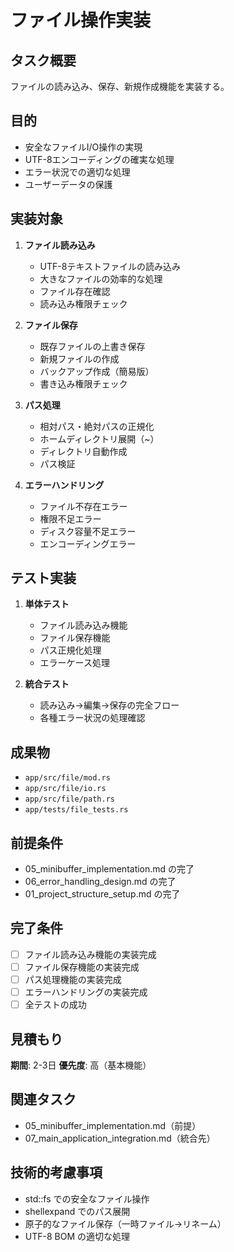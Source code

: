 # ファイル操作実装

## タスク概要
ファイルの読み込み、保存、新規作成機能を実装する。

## 目的
- 安全なファイルI/O操作の実現
- UTF-8エンコーディングの確実な処理
- エラー状況での適切な処理
- ユーザーデータの保護

## 実装対象
1. **ファイル読み込み**
   - UTF-8テキストファイルの読み込み
   - 大きなファイルの効率的な処理
   - ファイル存在確認
   - 読み込み権限チェック

2. **ファイル保存**
   - 既存ファイルの上書き保存
   - 新規ファイルの作成
   - バックアップ作成（簡易版）
   - 書き込み権限チェック

3. **パス処理**
   - 相対パス・絶対パスの正規化
   - ホームディレクトリ展開（~）
   - ディレクトリ自動作成
   - パス検証

4. **エラーハンドリング**
   - ファイル不存在エラー
   - 権限不足エラー
   - ディスク容量不足エラー
   - エンコーディングエラー

## テスト実装
1. **単体テスト**
   - ファイル読み込み機能
   - ファイル保存機能
   - パス正規化処理
   - エラーケース処理

2. **統合テスト**
   - 読み込み→編集→保存の完全フロー
   - 各種エラー状況の処理確認

## 成果物
- `app/src/file/mod.rs`
- `app/src/file/io.rs`
- `app/src/file/path.rs`
- `app/tests/file_tests.rs`

## 前提条件
- 05_minibuffer_implementation.md の完了
- 06_error_handling_design.md の完了
- 01_project_structure_setup.md の完了

## 完了条件
- [ ] ファイル読み込み機能の実装完成
- [ ] ファイル保存機能の実装完成
- [ ] パス処理機能の実装完成
- [ ] エラーハンドリングの実装完成
- [ ] 全テストの成功

## 見積もり
**期間**: 2-3日
**優先度**: 高（基本機能）

## 関連タスク
- 05_minibuffer_implementation.md（前提）
- 07_main_application_integration.md（統合先）

## 技術的考慮事項
- std::fs での安全なファイル操作
- shellexpand でのパス展開
- 原子的なファイル保存（一時ファイル→リネーム）
- UTF-8 BOM の適切な処理